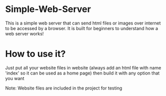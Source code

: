 # Simple-Web-Server

This is a simple web server that can send html files or images over internet to be accessed by a browser.
It is built for beginners to understand how a web server works!

# How to use it?

Just put all your website files in website (always add an html file with name 'index' so it can be used as a home page) 
then build it with any option that you want


Note: Website files are included in the project for testing
